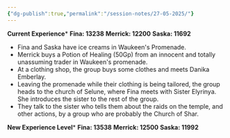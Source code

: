 ```yaml
---
{"dg-publish":true,"permalink":"/session-notes/27-05-2025/"}
---
```


**Current Experience***
**Fina: 13238**
**Merrick: 12200**
**Saska: 11692**

- Fina and Saska have ice creams in Waukeen's Promenade.
- Merrick buys a Potion of Healing (50Gp) from an innocent and totally unassuming trader in Waukeen's promenade.
- At a clothing shop, the group buys some clothes and meets Danika Emberlay. 
- Leaving the promenade while their clothing is being tailored, the group heads to the church of Selune, where Fina meets with Sister Elyrinya.  She introduces the sister to the rest of the group.
- They talk to the sister who tells them about the raids on the temple, and other actions, by a group who are probably the Church of Shar.

**New Experience Level***
**Fina: 13538**
**Merrick: 12500**
**Saska: 11992**



